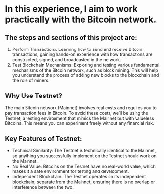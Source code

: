 # In this experience, I aim to work practically with the Bitcoin network.
## The steps and sections of this project are:
1. Perform Transactions: Learning how to send and receive Bitcoin transactions, gaining hands-on experience with how transactions are constructed, signed, and broadcasted in the network.
2. Test Blockchain Mechanisms: Exploring and testing various fundamental mechanisms of the Bitcoin network, such as block mining. This will help you understand the process of adding new blocks to the blockchain and the role of miners.

## Why Use Testnet?
The main Bitcoin network (Mainnet) involves real costs and requires you to pay transaction fees in Bitcoin. To avoid these costs, we’ll be using the Testnet, a testing environment that mimics the Mainnet but with valueless Bitcoins. This means you can experiment freely without any financial risk.

## Key Features of Testnet:
- Technical Similarity: The Testnet is technically identical to the Mainnet, so anything you successfully implement on the Testnet should work on the Mainnet.
- No Real Value: Bitcoins on the Testnet have no real-world value, which makes it a safe environment for testing and development.
- Independent Blockchain: The Testnet operates on its independent blockchain, separate from the Mainnet, ensuring there is no overlap or interference between the two.
